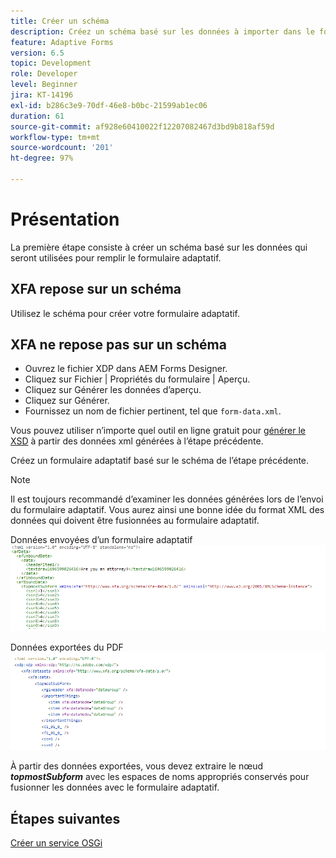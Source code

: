 ```yaml
---
title: Créer un schéma
description: Créez un schéma basé sur les données à importer dans le formulaire adaptatif.
feature: Adaptive Forms
version: 6.5
topic: Development
role: Developer
level: Beginner
jira: KT-14196
exl-id: b286c3e9-70df-46e8-b0bc-21599ab1ec06
duration: 61
source-git-commit: af928e60410022f12207082467d3bd9b818af59d
workflow-type: tm+mt
source-wordcount: '201'
ht-degree: 97%

---
```


# Présentation

La première étape consiste à créer un schéma basé sur les données qui seront utilisées pour remplir le formulaire adaptatif.

## XFA repose sur un schéma

Utilisez le schéma pour créer votre formulaire adaptatif.

## XFA ne repose pas sur un schéma

* Ouvrez le fichier XDP dans AEM Forms Designer.
* Cliquez sur Fichier | Propriétés du formulaire | Aperçu.
* Cliquez sur Générer les données d’aperçu.
* Cliquez sur Générer.
* Fournissez un nom de fichier pertinent, tel que `form-data.xml`.

Vous pouvez utiliser n’importe quel outil en ligne gratuit pour [générer le XSD](https://www.freeformatter.com/xsd-generator.html) à partir des données xml générées à l’étape précédente.

Créez un formulaire adaptatif basé sur le schéma de l’étape précédente.

>[!NOTE]
>Il est toujours recommandé d’examiner les données générées lors de l’envoi du formulaire adaptatif. Vous aurez ainsi une bonne idée du format XML des données qui doivent être fusionnées au formulaire adaptatif.

Données envoyées d’un formulaire adaptatif
![submit-data](./assets/af-submitted-data.png)

Données exportées du PDF
![excluded-data](./assets/exported-data.png)

À partir des données exportées, vous devez extraire le nœud **_topmostSubform_** avec les espaces de noms appropriés conservés pour fusionner les données avec le formulaire adaptatif.

## Étapes suivantes

[Créer un service OSGi](./create-osgi-service.md)
